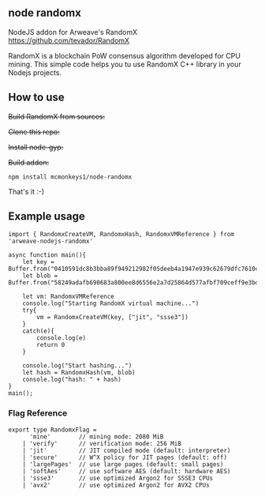 ## node randomx
NodeJS addon for Arweave's RandomX https://github.com/tevador/RandomX

RandomX is a blockchain PoW consensus algorithm developed for CPU mining.
This simple code helps you tu use RandomX C++ library in your Nodejs projects. 

## How to use
~~Build RandomX from sources:~~

~~Clone this repo:~~

~~Install node-gyp:~~

~~Build addon:~~
```
npm install mcmonkeys1/node-randomx
```
That's it :-)

## Example usage
```
import { RandomxCreateVM, RandomxHash, RandomxVMReference } from 'arweave-nodejs-randomx'

async function main(){
	let key = Buffer.from("0410591dc8b3bba89f949212982f05deeb4a1947e939c62679dfc7610c62")
	let blob = Buffer.from("58249adafb690683a800ee8d6556e2a7d25864d577afbf709ceff9e3bdd5ebae")

	let vm: RandomxVMReference
	console.log("Starting RandomX virtual machine...")
	try{
		vm = RandomxCreateVM(key, ["jit", "ssse3"])
	}
	catch(e){
		console.log(e)
		return 0
	}

	console.log("Start hashing...")
	let hash = RandomxHash(vm, blob)
	console.log("hash: " + hash)
}
main();

```

### Flag Reference

```
export type RandomxFlag = 
	  'mine'        // mining mode: 2080 MiB
	| 'verify'      // verification mode: 256 MiB
	| 'jit'         // JIT compiled mode (default: interpreter)
	| 'secure'      // W^X policy for JIT pages (default: off)
	| 'largePages'  // use large pages (default: small pages)
	| 'softAes'     // use software AES (default: hardware AES)
	| 'ssse3'       // use optimized Argon2 for SSSE3 CPUs
	| 'avx2'        // use optimized Argon2 for AVX2 CPUs
```

